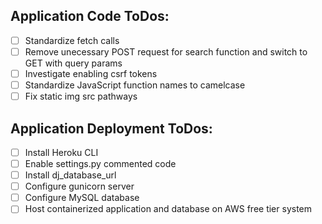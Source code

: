 ## Application Code ToDos:
- [ ] Standardize fetch calls
- [ ] Remove unecessary POST request for search function and switch to GET with query params
- [ ] Investigate enabling csrf tokens
- [ ] Standardize JavaScript function names to camelcase
- [ ] Fix static img src pathways

## Application Deployment ToDos:
- [ ] Install Heroku CLI
- [ ] Enable settings.py commented code
- [ ] Install dj_database_url
- [ ] Configure gunicorn server
- [ ] Configure MySQL database
- [ ] Host containerized application and database on AWS free tier system
